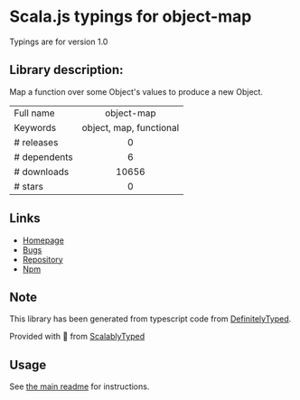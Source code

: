 
# Scala.js typings for object-map

Typings are for version 1.0

## Library description:
Map a function over some Object's values to produce a new Object.

|                    |                 |
| ------------------ | :-------------: |
| Full name          | object-map |
| Keywords           | object, map, functional |
| # releases         | 0 |
| # dependents       | 6 |
| # downloads        | 10656 |
| # stars            | 0 |

## Links
- [Homepage](https://github.com/xixixao/object-map)
- [Bugs](https://github.com/xixixao/object-map/issues)
- [Repository](https://github.com/xixixao/object-map)
- [Npm](https://www.npmjs.com/package/object-map)
    


## Note
This library has been generated from typescript code from [DefinitelyTyped](https://definitelytyped.org).

Provided with :purple_heart: from [ScalablyTyped](https://github.com/oyvindberg/ScalablyTyped)

## Usage
See [the main readme](../../readme.md) for instructions.



